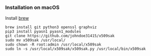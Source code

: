### Installation on macOS

Install [brew](https://brew.sh/)

```
brew install git python3 openssl graphviz
pip3 install pyasn1 pyasn1_modules
git clone https://github.com/johndoe31415/x509sak
sudo mv x509sak /usr/local/
sudo chown -R root:admin /usr/local/x509sak
sudo ln -s /usr/local/x509sak/x509sak.py /usr/local/bin/x509sak
```
